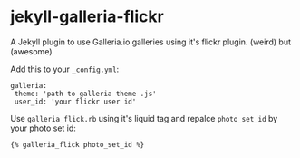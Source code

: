 # jekyll-galleria-flickr
A Jekyll plugin to use Galleria.io galleries using it's flickr plugin. (weird) but (awesome)

Add this to your `_config.yml`:

```
galleria:
 theme: 'path to galleria theme .js'
 user_id: 'your flickr user id'
 ```
 
 Use `galleria_flick.rb` using it's liquid tag and repalce `photo_set_id` by your photo set id:
 
 ```
 {% galleria_flick photo_set_id %}
 ```